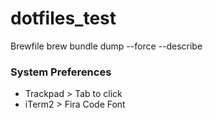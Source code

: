 # dotfiles_test
Brewfile
brew bundle dump --force --describe

### System Preferences
* Trackpad > Tab to click
* iTerm2 > Fira Code Font
